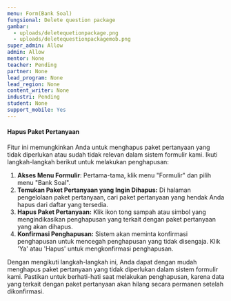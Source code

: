 ```yaml
---
menu: Form(Bank Soal)
fungsional: Delete question package
gambar:
  - uploads/deletequetionpackage.png
  - uploads/deletequestionpackagemob.png
super_admin: Allow
admin: Allow
mentor: None
teacher: Pending
partner: None
lead_program: None
lead_region: None
content_writer: None
industri: Pending
student: None
support_mobile: Yes
---
```

#### Hapus Paket Pertanyaan

Fitur ini memungkinkan Anda untuk menghapus paket pertanyaan yang tidak diperlukan atau sudah tidak relevan dalam sistem formulir kami. Ikuti langkah-langkah berikut untuk melakukan penghapusan:

1. **Akses Menu Formulir**: Pertama-tama, klik menu "Formulir" dan pilih menu "Bank Soal".
2. **Temukan Paket Pertanyaan yang Ingin Dihapus:** Di halaman pengelolaan paket pertanyaan, cari paket pertanyaan yang hendak Anda hapus dari daftar yang tersedia.
3. **Hapus Paket Pertanyaan:** Klik ikon tong sampah atau simbol yang mengindikasikan penghapusan yang terkait dengan paket pertanyaan yang akan dihapus.
4. **Konfirmasi Penghapusan:** Sistem akan meminta konfirmasi penghapusan untuk mencegah penghapusan yang tidak disengaja. Klik 'Ya' atau 'Hapus' untuk mengkonfirmasi penghapusan.

Dengan mengikuti langkah-langkah ini, Anda dapat dengan mudah menghapus paket pertanyaan yang tidak diperlukan dalam sistem formulir kami. Pastikan untuk berhati-hati saat melakukan penghapusan, karena data yang terkait dengan paket pertanyaan akan hilang secara permanen setelah dikonfirmasi.